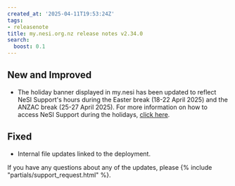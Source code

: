 ```yaml
---
created_at: '2025-04-11T19:53:24Z'
tags:
- releasenote
title: my.nesi.org.nz release notes v2.34.0
search:
  boost: 0.1
---
```


## New and Improved

- The holiday banner displayed in my.nesi has been updated to reflect NeSI Support's hours during the Easter break (18-22 April 2025) and the ANZAC break (25-27 April 2025). For more information on how to access NeSI Support during the holidays, [click here](https://docs.nesi.org.nz/General/Announcements/Accessing_NeSI_Support_during_the_Easter_break/).  

## Fixed

- Internal file updates linked to the deployment.  

If you have any questions about any of the updates, please
{% include "partials/support_request.html" %}.
